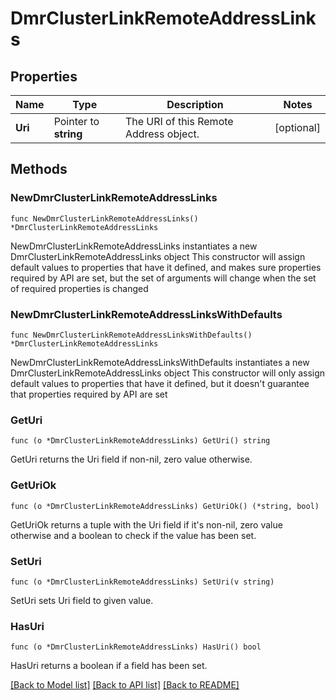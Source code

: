 # DmrClusterLinkRemoteAddressLinks

## Properties

Name | Type | Description | Notes
------------ | ------------- | ------------- | -------------
**Uri** | Pointer to **string** | The URI of this Remote Address object. | [optional] 

## Methods

### NewDmrClusterLinkRemoteAddressLinks

`func NewDmrClusterLinkRemoteAddressLinks() *DmrClusterLinkRemoteAddressLinks`

NewDmrClusterLinkRemoteAddressLinks instantiates a new DmrClusterLinkRemoteAddressLinks object
This constructor will assign default values to properties that have it defined,
and makes sure properties required by API are set, but the set of arguments
will change when the set of required properties is changed

### NewDmrClusterLinkRemoteAddressLinksWithDefaults

`func NewDmrClusterLinkRemoteAddressLinksWithDefaults() *DmrClusterLinkRemoteAddressLinks`

NewDmrClusterLinkRemoteAddressLinksWithDefaults instantiates a new DmrClusterLinkRemoteAddressLinks object
This constructor will only assign default values to properties that have it defined,
but it doesn't guarantee that properties required by API are set

### GetUri

`func (o *DmrClusterLinkRemoteAddressLinks) GetUri() string`

GetUri returns the Uri field if non-nil, zero value otherwise.

### GetUriOk

`func (o *DmrClusterLinkRemoteAddressLinks) GetUriOk() (*string, bool)`

GetUriOk returns a tuple with the Uri field if it's non-nil, zero value otherwise
and a boolean to check if the value has been set.

### SetUri

`func (o *DmrClusterLinkRemoteAddressLinks) SetUri(v string)`

SetUri sets Uri field to given value.

### HasUri

`func (o *DmrClusterLinkRemoteAddressLinks) HasUri() bool`

HasUri returns a boolean if a field has been set.


[[Back to Model list]](../README.md#documentation-for-models) [[Back to API list]](../README.md#documentation-for-api-endpoints) [[Back to README]](../README.md)


